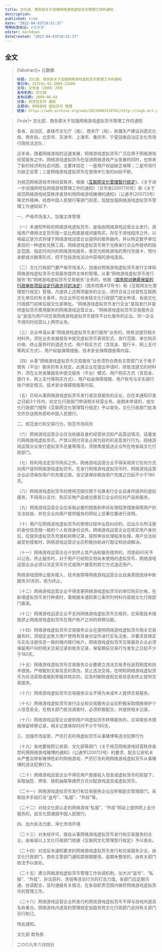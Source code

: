 ```yaml
---
title: 文化部、商务部关于加强网络游戏虚拟货币管理工作的通知
description:
published: true
date: "2022-04-03T18:51:37"
特殊标签标记: #无标签
editor: markdown
dateCreated: "2022-04-03T18:51:37"
---
```


## 全文

> [!abstract]+ 元数据
>
> ```YAML
> 标题: 文化部、商务部关于加强网络游戏虚拟货币管理工作的通知
> 索引号: 357C01-02-2009-23609
> 文号: 文市发〔2009〕20号
> 发布机构: 文化部
> 发布日期: 2009-06-04
> 分类: 规范性文件 通知
> 主题词: 网络游戏 虚拟货币 管理
> 链接: https://web.archive.org/web/20220403110742/http://zwgk.mct.gov.cn/zfxxgkml/zcfg/gfxwj/202012/t20201204_906151.html
> ```

[互联网文化管理暂行规定]: /rule/文化部/互联网文化管理暂行规定.md
[国务院对确需保留的行政审批项目设定行政许可的决定]: /rule/国务院/办公厅/国务院对确需保留的行政审批项目设定行政许可的决定.md

> [!rule]+ 文化部、商务部关于加强网络游戏虚拟货币管理工作的通知
>
> 各省、自治区、直辖市文化厅（局）、商务厅（局），新疆生产建设兵团文化局、商务局，北京市、天津市、上海市、重庆市、宁夏回族自治区文化市场行政执法总队：
>
> 近年来，随着网络游戏的迅速发展，网络游戏虚拟货币广泛应用于网络游戏经营服务之中。网络游戏虚拟货币在促进网络游戏产业发展的同时，也带来了新的经济和社会问题。主要体现在：一是用户权益缺乏保障；二是市场行为缺乏监管；三是网络游戏虚拟货币在使用中引发的纠纷不断。
>
> 为规范网络游戏市场经营秩序，根据《[互联网文化管理暂行规定][]》、《关于进一步加强网吧及网络游戏管理工作的通知》（文市发[2007]10号）和《关于规范网络游戏经营秩序查禁利用网络游戏赌博的通知》（公通字[2007]3号）等文件精神，经商中国人民银行等部门同意，现就加强网络游戏虚拟货币管理工作通知如下:
>
> 一、严格市场准入，加强主体管理
>
> （一）本通知所称的网络游戏虚拟货币，是指由网络游戏运营企业发行，游戏用户使用法定货币按一定比例直接或间接购买，存在于游戏程序之外，以电磁记录方式存储于网络游戏运营企业提供的服务器内，并以特定数字单位表现的一种虚拟兑换工具。网络游戏虚拟货币用于兑换发行企业所提供的指定范围、指定时间内的网络游戏服务，表现为网络游戏的预付充值卡、预付金额或点数等形式，但不包括游戏活动中获得的游戏道具。
>
> （二）文化行政部门要严格市场准入，加强对网络游戏虚拟货币发行主体和网络游戏虚拟货币交易服务提供主体的管理。从事“网络游戏虚拟货币发行服务”和“网络游戏虚拟货币交易服务”业务的，依据《[国务院对确需保留的行政审批项目设定行政许可的决定][]》（国务院第412号令）和《互联网文化管理暂行规定》管理。凡提供上述两项服务的企业，须符合设立经营性互联网文化单位的有关条件，向企业所在地省级文化行政部门提出申请，省级文化行政部门初审后报文化部审批。“网络游戏虚拟货币发行企业”是指发行并提供虚拟货币使用服务的网络游戏运营企业。“网络游戏虚拟货币交易服务企业”是指为用户间交易网络游戏虚拟货币提供平台化服务的企业。同一企业不得同时经营以上两项业务。
>
> （三）企业申请从事“网络游戏虚拟货币发行服务”业务的，除依法提交相关材料外，须在业务发展报告中提交虚拟货币表现形式、发行范围、单位购买价格、终止服务时的退还方式、用户购买方式（含现金、银行卡、网上支付等购买方式）、用户权益保障措施、技术安全保障措施等内容。
>
> （四）从事“网络游戏虚拟货币交易服务”业务须符合商务主管部门关于电子商务（平台）服务的有关规定。此类企业在提出申请时，除依法提交的材料外，须在业务发展报告中提交服务（平台）模式、用户购买方式（含现金、银行卡、网上支付等购买方式）、用户权益保障措施、用户账号与实名银行账户绑定情况、技术安全保障措施等内容。
>
> （五）已经从事网络游戏虚拟货币发行或交易服务的企业，应在本通知印发之日起3个月内，向文化行政部门申请相关经营业务。逾期未申请的，由文化行政部门按照《互联网文化管理暂行规定》予以查处。文化行政部门批准文件抄送商务部和中国人民银行。
>
> 二、规范发行和交易行为，防范市场风险
>
> （六）网络游戏运营企业应当依据自身的经营状况和产品营运情况，适量发行网络游戏虚拟货币。严禁以预付资金占用为目的的恶意发行行为。网络游戏运营企业发行虚拟货币总量等情况，须按季度报送企业所在地省级文化行政部门。
>
> （七）除利用法定货币购买之外，网络游戏运营企业不得采用其它任何方式向用户提供网络游戏虚拟货币。在发行网络游戏虚拟货币时，网络游戏运营企业必须保存用户的充值记录。该记录保存期自用户充值之日起不少于180天。
>
> （八）网络游戏虚拟货币的使用范围仅限于兑换发行企业自身所提供的虚拟服务，不得用以支付、购买实物产品或兑换其它企业的任何产品和服务。
>
> （九）网络游戏运营企业应采取必要的措施和申诉处理程序措施保障用户的合法权益，并在企业向用户提供服务的网站上显著位置进行说明。
>
> （十）用户在网络游戏虚拟货币的使用过程中出现纠纷的，应出示与所注册的身份信息相一致的个人有效身份证件。网络游戏运营企业在核实用户身份后，应提供虚拟货币充值和转移记录，按照申诉处理程序处理。用户合法权益受到侵害时，网络游戏运营企业应积极协助进行取证和协调解决。
>
> （十一）网络游戏运营企业计划终止其产品和服务提供的，须提前60天予以公告。终止服务时，对于用户已经购买但尚未使用的虚拟货币，网络游戏运营企业必须以法定货币方式或用户接受的其它方式退还用户。
>
> 网络游戏因停止服务接入、技术故障等网络游戏运营企业自身原因连续中断服务30天的，视为终止。
>
> （十二）网络游戏运营企业不得变更网络游戏虚拟货币的单位购买价格，在新增虚拟货币发行种类时，需根据本通知第三条所列材料内容报文化行政部门备案。
>
> （十三）网络游戏运营企业不支持网络游戏虚拟货币交易的，应采取技术措施禁止网络游戏虚拟货币在用户账户之间的转移功能。
>
> （十四）网络游戏虚拟货币交易服务企业在提供网络游戏虚拟货币相关交易服务时，须规定出售方用户使用有效身份证件进行实名注册，并要求其绑定与实名注册信息一致的境内银行帐户。网络游戏虚拟货币交易服务企业必须保留用户间的相关交易记录和账务记录，保留期自交易行为发生之日起不少于180天。
>
> （十五）网络游戏虚拟货币交易服务企业要建立违法交易责任追究制度和技术措施，严格甄别交易信息的真伪，禁止违法交易。在明知网络游戏虚拟货币为非法获取或接到举报并核实的，应及时删除虚假交易信息和终止提供交易服务。
>
> （十六）网络游戏虚拟货币交易服务企业不得为未成年人提供交易服务。
>
> （十七）网络游戏虚拟货币发行企业和交易服务企业应积极采取措施保护个人信息安全，在相关部门依法调查时，必须积极配合，并提供相关记录。
>
> （十八）网络游戏运营企业提供用户间虚拟货币转移服务的，应采取技术措施保留转移记录，相关记录保存时间不少于180天。
>
> 三、加强市场监管，严厉打击利用虚拟货币从事赌博等违法犯罪行为
>
> （十九）各地要按照公安部、文化部等部门《关于规范网络游戏经营秩序查禁利用网络游戏赌博的通知》（公通字[2007]3号）的要求，配合公安机关从严整治带有赌博色彩的网络游戏，严厉打击利用网络游戏虚拟货币从事赌博的违法犯罪行为。
>
> （二十）网络游戏运营企业不得在用户直接投入现金或虚拟货币的前提下，采取抽签、押宝、随机抽取等偶然方式分配游戏道具或虚拟货币。
>
> （二十一）网络游戏虚拟货币发行和交易服务企业应积极配合管理部门，采取技术手段打击“盗号”、“私服”、“外挂”等。
>
> （二十二）对经文化部认定的网络游戏“私服”、“外挂”网站上提供网上支付服务的，由文化部通报中国人民银行。
>
> 四、加大执法力度，净化市场环境
>
> （二十三）对未经许可，擅自从事网络游戏虚拟货币发行和交易服务的企业，由省级以上文化行政部门依据《互联网文化管理暂行规定》予以查处。
>
> （二十四）对违反本通知要求的网络游戏虚拟货币发行和交易服务企业，由文化行政部门、商务主管部门通知其限期整改。逾期未整改的，由有关部门依法予以查处。
>
> （二十五）建立网络游戏虚拟货币管理工作协调机制，加大对“盗号”、“私服”、“外挂”、非法获利、洗钱等违法行为的打击力度。各部门应定期沟通，协调配合，及时通报有关情况，在各自职责范围内做好网络游戏虚拟货币的管理工作。
>
> （二十六）网络游戏运营企业所发行的网络游戏虚拟货币不得与游戏内道具名称重合。网络游戏内道具的管理规定由国务院文化行政部门会同有关部门另行制订。
>
> 特此通知。
>
> 文化部 商务部
>
> 二○○九年六月四日
